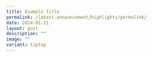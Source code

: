 ```yaml
---
title: Example Title
permalink: /latest-announcement/highlights/permalink/
date: 2024-01-21
layout: post
description: ""
image: ""
variant: tiptap
---
```

